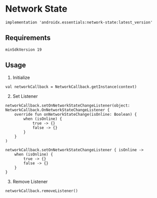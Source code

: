 # Network State
```
implementation 'androidx.essentials:network-state:latest_version'
```
## Requirements
```
minSdkVersion 19
```
## Usage
1. Initialize
```
val networkCallback = NetworkCallback.getInstance(context)
```
2. Set Listener
```
networkCallback.setOnNetworkStateChangeListener(object: NetworkCallback.OnNetworkStateChangeListener {
	override fun onNetworkStateChange(isOnline: Boolean) {
		when (isOnline) {
			true -> {}
			false -> {}
		}
	}
)
```
```
networkCallback.setOnNetworkStateChangeListener { isOnline ->
	when (isOnline) {
		true -> {}
		false -> {}
	}
}
```
3. Remove Listener
```
networkCallback.removeListener()
```
